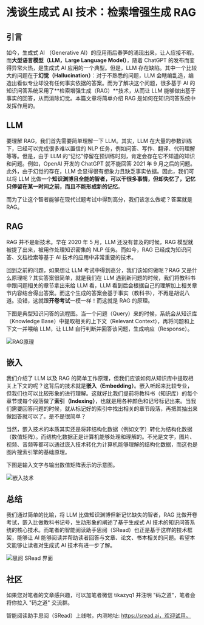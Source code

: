 # 浅谈生成式 AI 技术：检索增强生成 RAG

## 引言

如今，生成式 AI （Generative AI）的应用雨后春笋的涌现出来，让人应接不暇。而**大型语言模型（LLM，Large Language Model）**，随着 ChatGPT 的发布而变得异常火热，是生成式 AI 应用的一个典型。但是，LLM 存在缺陷。其中一个比较大的问题在于**幻觉（Hallucination）**：对于不熟悉的问题，LLM 会瞎编乱造，编造出看似专业却没有任何事实依据的答案。而为了解决这个问题，很多基于 AI 的知识问答系统采用了**检索增强生成（RAG）**技术，从而让 LLM 能够做出基于事实的回答，从而消除幻觉。本篇文章将简单介绍 RAG 是如何在知识问答系统中发挥作用的。

## LLM

要理解 RAG，我们首先需要简单理解一下 LLM。其实，LLM 在大量的参数训练下，已经可以完成很多难以置信的 NLP 任务，例如问答、写作、翻译、代码理解等等。但是，由于 LLM 的“记忆”停留在预训练时刻，肯定会存在它不知道的知识和问题。例如，OpenAI 开发的 ChatGPT 就不能回答 2021 年 9 月之后的问题。此外，由于幻觉的存在，LLM 会显得很有想象力且缺乏事实依据。因此，我们可以将 LLM 比做一个**知识渊博且全能的智者，可以干很多事情，但却失忆了，记忆只停留在某一时间之前，而且不能形成新的记忆**。

而为了让这个智者能够在现代试题考试中得到高分，我们该怎么做呢？答案就是 RAG。

## RAG

RAG 并不是新技术。早在 2020 年 5 月，LLM 还没有普及的时候，RAG 模型就被提了出来，被用作处理知识密集的 NLP 任务。而如今，RAG 已经成为知识问答、文档检索等基于 AI 技术的应用中非常重要的技术。

回到之前的问题，如果想让 LLM 考试中得到高分，我们该如何做呢？RAG 又是什么原理呢？其实答案很简单，就是我们在 LLM 遇到新问题的时候，我们将教科书中跟问题相关的章节拿出来给 LLM 看，LLM 看到后会根据自己的理解加上相关章节内容结合得出答案。而这个生成的答案会基于事实（教科书），不再是胡说八道。没错，这就跟**开卷考试**一模一样！而这就是 RAG 的原理。

下图是典型知识问答的流程图。当一个问题（Query）来的时候，系统会从知识库（Knowledge Base）中提取相关的上下文（Relevant Context），再将问题和上下文一并喂给 LLM，让 LLM 自行判断并回答该问题，生成响应（Response）。

![RAG原理](https://codao.crawlab.cn/images/2023-10-01-092937.png)

## 嵌入

我们介绍了 LLM 以及 RAG 的简单工作原理，但我们应该如何从知识库中提取相关上下文的呢？这背后的技术就是**嵌入（Embedding）**。嵌入听起来比较专业，但我们也可以比较形象的进行理解。这就好比我们提前将教科书（知识库）的每个章节或每个段落做了**索引（Indexing）**，也就是用各种颜色和记号标记出来。当我们需要回答问题的时候，就从标记好的索引中找出相关的章节段落，再把其抽出来做回答就可以了。是不是很简单？

当然，嵌入技术的本质其实还是将非结构化数据（例如文字）转化为结构化数据（数值矩阵）。而结构化数据正是计算机能够处理和理解的。不光是文字，图片、视频、音频等都可以通过嵌入技术转化为计算机能够理解的结构化数据，而这也是图片搜索引擎的基础原理。

下图是输入文字与输出数值矩阵表示的示意图。

![嵌入技术](https://codao.crawlab.cn/images/2023-10-01-093450.gif)

## 总结

我们通过简单的比喻，将 LLM 比做知识渊博但新记忆缺失的智者，RAG 比做开卷考试，嵌入比做教科书记号，生动形象的阐述了基于生成式 AI 技术的知识问答系统的核心技术。而笔者的智能阅读助手思阅（SRead）也正是基于这样的技术框架，能够让 AI 能够阅读并帮助读者回答与文章、论文、书本相关的问题。希望本文能够让读者对生成式 AI 技术有进一步了解。

![思阅 SRead 界面](https://codao.crawlab.cn/images/2023-10-01-094738.png)

## 社区

如果您对笔者的文章感兴趣，可以加笔者微信 tikazyq1 并注明 "码之道"，笔者会将你拉入 "码之道" 交流群。

智能阅读助手思阅（SRead）上线啦，内测地址: https://sread.ai，欢迎试用。
